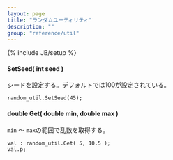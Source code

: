 ```yaml
---
layout: page
title: "ランダムユーティリティ"
description: ""
group: "reference/util"
---
```

{% include JB/setup %}

#### SetSeed( int seed )
シードを設定する。デフォルトでは100が設定されている。

    random_util.SetSeed(45);

#### double Get( double min, double max )
`min` 〜 `max`の範囲で乱数を取得する。

    val : random_util.Get( 5, 10.5 );
    val.p;

